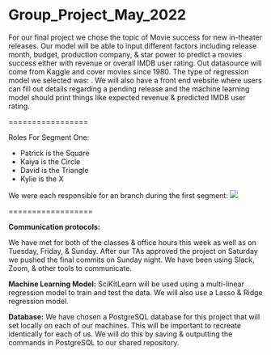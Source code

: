 # Group_Project_May_2022

For our final project we chose the topic of Movie success for new in-theater releases. Our model will be able to input different factors including release month, budget, production company, & star power to predict a movies success either with revenue or overall IMDB user rating. Out datasource will come from Kaggle and cover movies since 1980. The type of regression model we selected was: . We will also have a front end website where users can fill out details regarding a pending release and the machine learning model should print things like expected revenue & predicted IMDB user rating.

=================

Roles For Segment One:
- Patrick is the Square 
- Kaiya is the Circle
- David is the Triangle
- Kylie is the X

We were each responsible for an branch during the first segment:
![](https://github.com/PDob02/Group_Project_May_2022/blob/pdobry/segment_1/Images/Git_Branches_Segment_1.png)

==================

**Communication protocols:**

We have met for both of the classes & office hours this week as well as on Tuesday, Friday, & Sunday. After our TAs approved the project on Saturday we pushed the final commits on Sunday night. We have been using Slack, Zoom, & other tools to communicate. 

**Machine Learning Model:**
SciKitLearn  will be used using a multi-linear regression model to train and test the data. We will also use a Lasso & Ridge regression model.


**Database:** We have chosen a PostgreSQL database for this project that will set locally on each of our machines. This will be important to recreate identically for each of us. We will do this by saving & outputting the commands in PostgreSQL to our shared repository. 